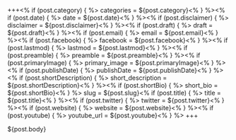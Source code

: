 +++<% if (post.category) { %>
categories = ${post.category}<% } %><% if (post.date) { %>
date = ${post.date}<% } %><% if (post.disclaimer) { %>
disclaimer = ${post.disclaimer}<% } %><% if (post.draft) { %>
draft = ${post.draft}<% } %><% if (post.email) { %>
email = ${post.email}<% } %><% if (post.facebook) { %>
facebook = ${post.facebook}<% } %><% if (post.lastmod) { %>
lastmod = ${post.lastmod}<% } %><% if (post.preamble) { %>
preamble = ${post.preamble}<% } %><% if (post.primaryImage) { %>
primary_image = ${post.primaryImage}<% } %><% if (post.publishDate) { %>
publishDate = ${post.publishDate}<% } %><% if (post.shortDescription) { %>
short_description = ${post.shortDescription}<% } %><% if (post.shortBio) { %>
short_bio = ${post.shortBio}<% } %>
slug = ${post.slug}<% if (post.title) { %>
title = ${post.title}<% } %><% if (post.twitter) { %>
twitter = ${post.twitter}<% } %><% if (post.website) { %>
website = ${post.website}<% } %><% if (post.youtube) { %>
youtube_url = ${post.youtube}<% } %>
+++

${post.body}
